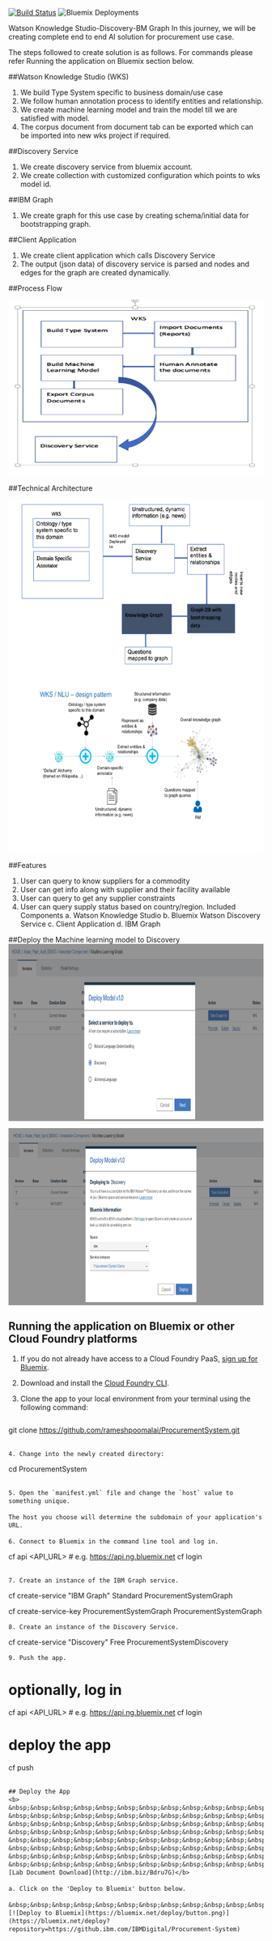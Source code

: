 [![Build Status](https://travis-ci.org/IBM/watson-online-store.svg?branch=master)](https://travis-ci.org/IBM/Procurement-System)
![Bluemix Deployments](https://deployment-tracker.mybluemix.net/stats/5fd641e32af04e4adb16f26c46de3587/badge.svg)

Watson Knowledge Studio-Discovery-BM Graph
In this journey, we will be creating complete end to end AI solution for procurement use case.

The steps followed to create solution is as follows. For commands please refer Running the application on Bluemix section below.

##Watson Knowledge Studio (WKS)
1. We build Type System specific to business domain/use case
2. We follow human annotation process to identify entities and relationship.
3. We create machine learning model and train the model till we are satisfied with model.
4. The corpus document from document tab can be exported which can be imported into new wks project if required.

##Discovery Service
1. We create discovery service from bluemix account.
2. We create collection with customized configuration which points to wks model id.

##IBM Graph
1. We create graph for this use case by creating schema/initial data for bootstrapping graph.

##Client Application
1. We create client application which calls Discovery Service
2. The output (json data) of discovery service is parsed and nodes and edges for the graph are created dynamically.


##Process Flow

<img src="images/Process flow for wks-discovery-graph.png" width="800" height="350" align="center">

##Technical Architecture

<img src="images/Technical Architecture.png" width="800" height="350" align="center">

<img src="images/Technical Architecture - 2.png" width="800" height="350" align="center">


##Features
1. User can query to know suppliers for a commodity
2. User can get info along with supplier and their facility available
3. User can query to get any supplier constraints
4. User can query supply status based on country/region.
Included Components
a. Watson Knowledge Studio
b. Bluemix Watson Discovery Service
c. Client Application
d. IBM Graph

##Deploy the Machine learning model to Discovery
<img src="images/Deploy wks model to discovery 1.png" width="800" height="350" align="center">

<img src="images/Deploy wks model to discovery 2.png" width="800" height="350" align="center">




## Running the application on Bluemix or other Cloud Foundry platforms

1. If you do not already have access to a Cloud Foundry PaaS, [sign up for Bluemix](https://console.ng.bluemix.net/registration/).

2. Download and install the [Cloud Foundry CLI](https://github.com/cloudfoundry/cli).

3. Clone the app to your local environment from your terminal using the following command:

   ```
git clone https://github.com/rameshpoomalai/ProcurementSystem.git
   ```

4. Change into the newly created directory:

   ```
cd ProcurementSystem
   ```

5. Open the `manifest.yml` file and change the `host` value to something unique.

   The host you choose will determine the subdomain of your application's URL.

6. Connect to Bluemix in the command line tool and log in.

   ```
cf api <API_URL> # e.g. https://api.ng.bluemix.net
cf login
   ```

7. Create an instance of the IBM Graph service.

   ```
cf create-service "IBM Graph" Standard ProcurementSystemGraph

cf create-service-key ProcurementSystemGraph ProcurementSystemGraph
   ```
8. Create an instance of the Discovery Service.

  ```
cf create-service "Discovery" Free ProcurementSystemDiscovery
  ```
9. Push the app.

  ```
# optionally, log in
cf api <API_URL> # e.g. https://api.ng.bluemix.net
cf login
# deploy the app
cf push

  ```

  ## Deploy the App
  <b>
  &nbsp;&nbsp;&nbsp;&nbsp;&nbsp;&nbsp;&nbsp;&nbsp;&nbsp;&nbsp;&nbsp;&nbsp;&nbsp;&nbsp;&nbsp;&nbsp;&nbsp;&nbsp;&nbsp;&nbsp;&nbsp;&nbsp;&nbsp;&nbsp;&nbsp;&nbsp;&nbsp;&nbsp;&nbsp;&nbsp;&nbsp;&nbsp;&nbsp;&nbsp;&nbsp;&nbsp;&nbsp;&nbsp;&nbsp;&nbsp;&nbsp;&nbsp;&nbsp;&nbsp;&nbsp;&nbsp;&nbsp;&nbsp;&nbsp;&nbsp;&nbsp;&nbsp;&nbsp;&nbsp; &nbsp;&nbsp;&nbsp;&nbsp;&nbsp;&nbsp;&nbsp;&nbsp;&nbsp;&nbsp;&nbsp;&nbsp; &nbsp;&nbsp;&nbsp;&nbsp;&nbsp;&nbsp;&nbsp;&nbsp;&nbsp;&nbsp;&nbsp;&nbsp; &nbsp;&nbsp;&nbsp;&nbsp;&nbsp;&nbsp;&nbsp;&nbsp;&nbsp;&nbsp;&nbsp;&nbsp; &nbsp;&nbsp;&nbsp;&nbsp;&nbsp;&nbsp;&nbsp;&nbsp;&nbsp;&nbsp;&nbsp;&nbsp;&nbsp;&nbsp;&nbsp;&nbsp;&nbsp;&nbsp;&nbsp;&nbsp;&nbsp;&nbsp;&nbsp;&nbsp; &nbsp;&nbsp;&nbsp;&nbsp;&nbsp;&nbsp;&nbsp;&nbsp;&nbsp;&nbsp;&nbsp;&nbsp; &nbsp;&nbsp;&nbsp;&nbsp;&nbsp;&nbsp;&nbsp;&nbsp;&nbsp;&nbsp;&nbsp;&nbsp; &nbsp;&nbsp;&nbsp;&nbsp;&nbsp;&nbsp;&nbsp;&nbsp;&nbsp;&nbsp;&nbsp;&nbsp;&nbsp;&nbsp;&nbsp;&nbsp;&nbsp;&nbsp;&nbsp;&nbsp;[Lab Document Download](http://ibm.biz/Bdru7G)</b>

  a. Click on the 'Deploy to Bluemix' button below.

  &nbsp;&nbsp;&nbsp;&nbsp;&nbsp;&nbsp;&nbsp;&nbsp;&nbsp;&nbsp;&nbsp;&nbsp; [![Deploy to Bluemix](https://bluemix.net/deploy/button.png)](https://bluemix.net/deploy?repository=https://github.ibm.com/IBMDigital/Procurement-System)
